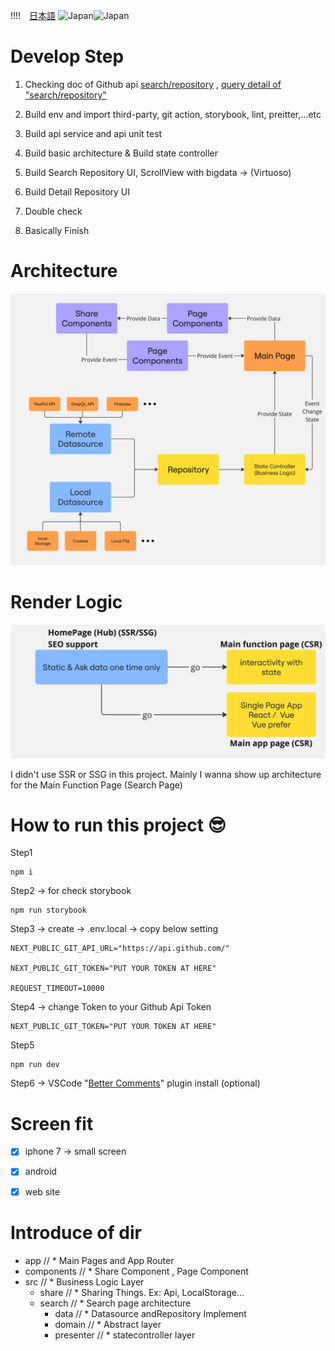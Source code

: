 !!!!　[日本語](./docs/README-JP.md)
![Japan](https://raw.githubusercontent.com/stevenrskelton/flag-icon/master/png/16/country-4x3/jp.png 'Japan')![Japan](https://raw.githubusercontent.com/stevenrskelton/flag-icon/master/png/16/country-4x3/jp.png 'Japan')

# Develop Step

1. Checking doc of Github api
   [search/repository](https://docs.github.com/en/rest/search/search?apiVersion=2022-11-28#search-repositories)
   ,
   [query detail of "search/repository"](https://docs.github.com/en/search-github/searching-on-github/searching-for-repositories)

2. Build env and import third-party, git action, storybook, lint,
   preitter,...etc
3. Build api service and api unit test
4. Build basic architecture & Build state controller
5. Build Search Repository UI, ScrollView with bigdata -> (Virtuoso)
6. Build Detail Repository UI
7. Double check
8. Basically Finish

# Architecture

![Arch Image](/docs/architecture.jpg)

# Render Logic

![Arch Image](/docs/render-logic.jpg)

I didn't use SSR or SSG in this project. 
Mainly I wanna show up architecture for the Main Function Page (Search Page)

# How to run this project :sunglasses:

Step1

```
npm i
```

Step2 -> for check storybook

```
npm run storybook
```

Step3 -> create -> .env.local -> copy below setting

```
NEXT_PUBLIC_GIT_API_URL="https://api.github.com/"

NEXT_PUBLIC_GIT_TOKEN="PUT YOUR TOKEN AT HERE"

REQUEST_TIMEOUT=10000
```

Step4 -> change Token to your Github Api Token

```
NEXT_PUBLIC_GIT_TOKEN="PUT YOUR TOKEN AT HERE"
```

Step5

```
npm run dev
```
Step6 -> VSCode "[Better Comments](https://github.com/aaron-bond/better-comments)" plugin install (optional)


# Screen fit

 - [x] iphone 7 -> small screen
 - [x] android
 - [x] web site


# Introduce of dir

- app // \* Main Pages and App Router
- components // \* Share Component , Page Component
- src // \* Business Logic Layer
  - share // \* Sharing Things. Ex: Api, LocalStorage...
  - search // \* Search page architecture
    - data // \* Datasource andRepository Implement
    - domain // \* Abstract layer
    - presenter // \* statecontroller layer
